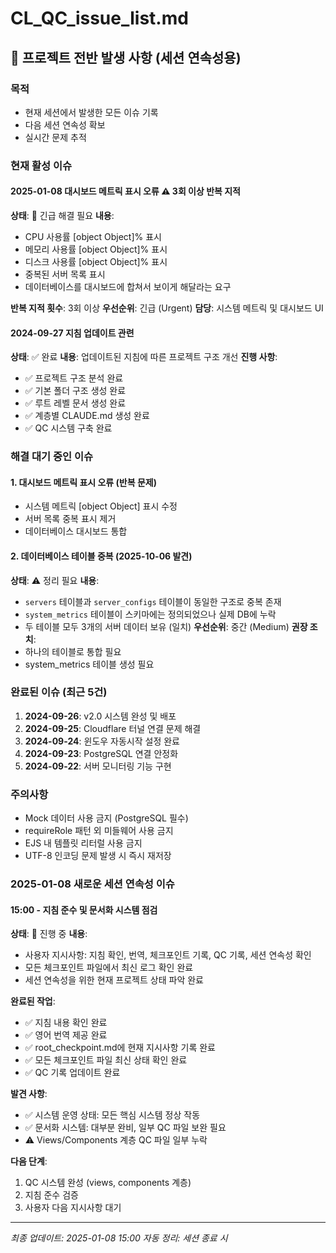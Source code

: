 # CL_QC_issue_list.md

## 🚨 프로젝트 전반 발생 사항 (세션 연속성용)

### 목적
- 현재 세션에서 발생한 모든 이슈 기록
- 다음 세션 연속성 확보
- 실시간 문제 추적

### 현재 활성 이슈

#### 2025-01-08 대시보드 메트릭 표시 오류 ⚠️ **3회 이상 반복 지적**
**상태**: 🚨 긴급 해결 필요
**내용**:
- CPU 사용률 [object Object]% 표시
- 메모리 사용률 [object Object]% 표시
- 디스크 사용률 [object Object]% 표시
- 중복된 서버 목록 표시
- 데이터베이스를 대시보드에 합쳐서 보이게 해달라는 요구

**반복 지적 횟수**: 3회 이상
**우선순위**: 긴급 (Urgent)
**담당**: 시스템 메트릭 및 대시보드 UI

#### 2024-09-27 지침 업데이트 관련
**상태**: ✅ 완료
**내용**: 업데이트된 지침에 따른 프로젝트 구조 개선
**진행 사항**:
- ✅ 프로젝트 구조 분석 완료
- ✅ 기본 폴더 구조 생성 완료
- ✅ 루트 레벨 문서 생성 완료
- ✅ 계층별 CLAUDE.md 생성 완료
- ✅ QC 시스템 구축 완료

### 해결 대기 중인 이슈
#### 1. 대시보드 메트릭 표시 오류 (반복 문제)
- 시스템 메트릭 [object Object] 표시 수정
- 서버 목록 중복 표시 제거
- 데이터베이스 대시보드 통합

#### 2. 데이터베이스 테이블 중복 (2025-10-06 발견)
**상태**: ⚠️ 정리 필요
**내용**:
- `servers` 테이블과 `server_configs` 테이블이 동일한 구조로 중복 존재
- `system_metrics` 테이블이 스키마에는 정의되었으나 실제 DB에 누락
- 두 테이블 모두 3개의 서버 데이터 보유 (일치)
**우선순위**: 중간 (Medium)
**권장 조치**:
- 하나의 테이블로 통합 필요
- system_metrics 테이블 생성 필요

### 완료된 이슈 (최근 5건)
1. **2024-09-26**: v2.0 시스템 완성 및 배포
2. **2024-09-25**: Cloudflare 터널 연결 문제 해결
3. **2024-09-24**: 윈도우 자동시작 설정 완료
4. **2024-09-23**: PostgreSQL 연결 안정화
5. **2024-09-22**: 서버 모니터링 기능 구현

### 주의사항
- Mock 데이터 사용 금지 (PostgreSQL 필수)
- requireRole 패턴 외 미들웨어 사용 금지
- EJS 내 템플릿 리터럴 사용 금지
- UTF-8 인코딩 문제 발생 시 즉시 재저장

### 2025-01-08 새로운 세션 연속성 이슈

#### 15:00 - 지침 준수 및 문서화 시스템 점검
**상태**: 🔄 진행 중
**내용**:
- 사용자 지시사항: 지침 확인, 번역, 체크포인트 기록, QC 기록, 세션 연속성 확인
- 모든 체크포인트 파일에서 최신 로그 확인 완료
- 세션 연속성을 위한 현재 프로젝트 상태 파악 완료

**완료된 작업**:
- ✅ 지침 내용 확인 완료
- ✅ 영어 번역 제공 완료
- ✅ root_checkpoint.md에 현재 지시사항 기록 완료
- ✅ 모든 체크포인트 파일 최신 상태 확인 완료
- ✅ QC 기록 업데이트 완료

**발견 사항**:
- ✅ 시스템 운영 상태: 모든 핵심 시스템 정상 작동
- ✅ 문서화 시스템: 대부분 완비, 일부 QC 파일 보완 필요
- ⚠️ Views/Components 계층 QC 파일 일부 누락

**다음 단계**:
1. QC 시스템 완성 (views, components 계층)
2. 지침 준수 검증
3. 사용자 다음 지시사항 대기

---
*최종 업데이트: 2025-01-08 15:00*
*자동 정리: 세션 종료 시*
